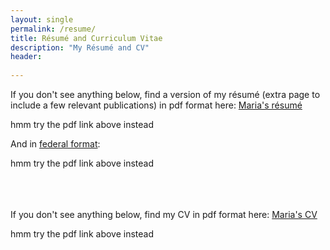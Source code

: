 ```yaml
---
layout: single
permalink: /resume/
title: Résumé and Curriculum Vitae
description: "My Résumé and CV"
header:
  
---
```


If you don't see anything below, find a version of my résumé (extra page to include a few relevant publications) in pdf format here: [Maria's
résumé]({{site.url}}/assets/images/patterson-resume.pdf)

<object data="{{site.url}}/assets/images/patterson-resume.pdf" type="application/pdf" width="600" height="600">
  hmm try the pdf link above instead <a href="{{site.url}}/assets/images/patterson-resume.pdf"></a>
</object>

And in [federal format]({{site.url}}/assets/images/patterson-resume-fed.pdf):

<object data="{{site.url}}/assets/images/patterson-resume-fed.pdf" type="application/pdf" width="600" height="600">
  hmm try the pdf link above instead <a href="{{site.url}}/assets/images/patterson-resume-fed.pdf"></a>
</object>





<br><br><br>
If you don't see anything below, find my CV in pdf format here: [Maria's
CV]({{site.url}}/assets/images/patterson-cv.pdf)

<object data="{{site.url}}/assets/images/patterson-cv.pdf" type="application/pdf" width="600" height="600">
  hmm try the pdf link above instead <a href="{{site.url}}/assets/images/patterson-cv.pdf"></a>
</object>
